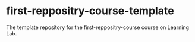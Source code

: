 # first-reppositry-course-template
The template repository for the first-reppositry-course  course on Learning Lab.
